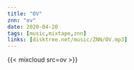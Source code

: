 ```yaml
---
title: "OV"
znn: "ov"
date: 2020-04-20
tags: [music,mixtape,znn]
links: [disktree.net/music/ZNN/OV.mp3]
---
```

{{< mixcloud src=ov >}}
